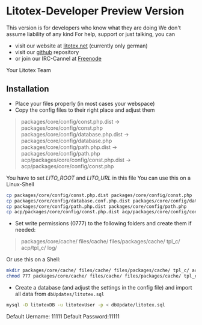 # Litotex-Developer Preview Version

This version is for developers who know what they are doing
We don't assume liability of any kind
For help, support or just talking, you can

* visit our website at [litotex.net](http://litotex.net/) (currently only german)
* visit our [github](https:github.com/Litotex) repository
* or join our IRC-Cannel at [Freenode](irc://freenode.net/#litotex)

Your Litotex Team

## Installation
* Place your files properly (in most cases your webspace)
* Copy the config files to their right place and adjust them

> packages/core/config/const.php.dist -> packages/core/config/const.php
> packages/core/config/database.php.dist -> packages/core/config/database.php
> packages/core/config/path.php.dist -> packages/core/config/path.php
> acp/packages/core/config/const.php.dist -> acp/packages/core/config/const.php

You have to set *LITO_ROOT* and *LITO_URL* in this file
You can use this on a Linux-Shell

```bash
cp packages/core/config/const.php.dist packages/core/config/const.php
cp packages/core/config/database.conf.php.dist packages/core/config/database.conf.php
cp packages/core/config/path.php.dist packages/core/config/path.php
cp acp/packages/core/config/const.php.dist acp/packages/core/config/const.php
```

* Set write permissions (0777) to the following folders and create them if needed:

> packages/core/cache/
> files/cache/
> files/packages/cache/
> tpl_c/
> acp/tpl_c/
> log/

Or use this on a Shell:

```bash
mkdir packages/core/cache/ files/cache/ files/packages/cache/ tpl_c/ acp/tpl_c/ log/
chmod 777 packages/core/cache/ files/cache/ files/packages/cache/ tpl_c/ acp/tpl_c/ log/
```

* Create a database (and adjust the settings in the config file) and import all data from `dbUpdates/litotex.sql`

```bash
mysql -D litotexDB -u litotexUser -p < dbUpdate/litotex.sql
```
Default Uername: 11111
Default Password:11111
